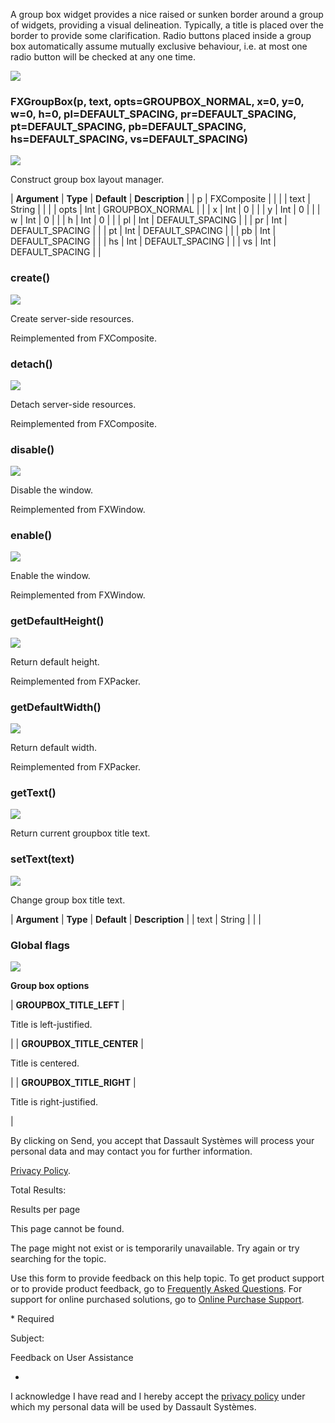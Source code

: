 A group box widget provides a nice raised or sunken border around a group of widgets, providing a visual delineation. Typically, a title is placed over the border to provide some clarification. Radio buttons placed inside a group box automatically assume mutually exclusive behaviour, i.e. at most one radio button will be checked at any one time.

![](https://help.3ds.com/2023/English/DSSIMULIA_Established/SIMACAERefImages/gui-fxgroupbox.png)

### FXGroupBox(p, text, opts=GROUPBOX\_NORMAL, x=0, y=0, w=0, h=0, pl=DEFAULT\_SPACING, pr=DEFAULT\_SPACING, pt=DEFAULT\_SPACING, pb=DEFAULT\_SPACING, hs=DEFAULT\_SPACING, vs=DEFAULT_SPACING)  
![](https://help.3ds.com/2023/English/DSSIMULIA_Established/IconsReference/butix_top_wline.png)

Construct group box layout manager.

| **Argument** | **Type** | **Default** | **Description** |
| p | FXComposite |   |   |
| text | String |   |   |
| opts | Int | GROUPBOX_NORMAL |   |
| x | Int | 0 |   |
| y | Int | 0 |   |
| w | Int | 0 |   |
| h | Int | 0 |   |
| pl | Int | DEFAULT_SPACING |   |
| pr | Int | DEFAULT_SPACING |   |
| pt | Int | DEFAULT_SPACING |   |
| pb | Int | DEFAULT_SPACING |   |
| hs | Int | DEFAULT_SPACING |   |
| vs | Int | DEFAULT_SPACING |   |

### create()  
![](https://help.3ds.com/2023/English/DSSIMULIA_Established/IconsReference/butix_top_wline.png)

Create server-side resources.

Reimplemented from FXComposite.

### detach()  
![](https://help.3ds.com/2023/English/DSSIMULIA_Established/IconsReference/butix_top_wline.png)

Detach server-side resources.

Reimplemented from FXComposite.

### disable()  
![](https://help.3ds.com/2023/English/DSSIMULIA_Established/IconsReference/butix_top_wline.png)

Disable the window.

Reimplemented from FXWindow.

### enable()  
![](https://help.3ds.com/2023/English/DSSIMULIA_Established/IconsReference/butix_top_wline.png)

Enable the window.

Reimplemented from FXWindow.

### getDefaultHeight()  
![](https://help.3ds.com/2023/English/DSSIMULIA_Established/IconsReference/butix_top_wline.png)

Return default height.

Reimplemented from FXPacker.

### getDefaultWidth()  
![](https://help.3ds.com/2023/English/DSSIMULIA_Established/IconsReference/butix_top_wline.png)

Return default width.

Reimplemented from FXPacker.

### getText()  
![](https://help.3ds.com/2023/English/DSSIMULIA_Established/IconsReference/butix_top_wline.png)

Return current groupbox title text.

### setText(text)  
![](https://help.3ds.com/2023/English/DSSIMULIA_Established/IconsReference/butix_top_wline.png)

Change group box title text.

| **Argument** | **Type** | **Default** | **Description** |
| text | String |   |   |

### Global flags  
![](https://help.3ds.com/2023/English/DSSIMULIA_Established/IconsReference/butix_top_wline.png)


**Group box options**

| **GROUPBOX\_TITLE\_LEFT** | 

Title is left-justified.

 |
| **GROUPBOX\_TITLE\_CENTER** | 

Title is centered.

 |
| **GROUPBOX\_TITLE\_RIGHT** | 

Title is right-justified.

 |

By clicking on Send, you accept that Dassault Systèmes will process your personal data and may contact you for further information.

[Privacy Policy](https://www.3ds.com/privacy-policy).

Total Results:

Results per page

This page cannot be found.

The page might not exist or is temporarily unavailable. Try again or try searching for the topic.

Use this form to provide feedback on this help topic. To get product support or to provide product feedback, go to [Frequently Asked Questions](https://3ds.one/PO). For support for online purchased solutions, go to [Online Purchase Support](https://3ds.one/Q8).

\* Required

Subject:

Feedback on User Assistance

*

I acknowledge I have read and I hereby accept the [privacy policy](https://www.3ds.com/privacy-policy) under which my personal data will be used by Dassault Systèmes.